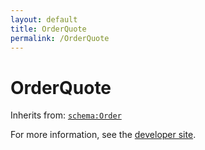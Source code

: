 ```yaml
---
layout: default
title: OrderQuote
permalink: /OrderQuote
---
```


# OrderQuote


Inherits from: [`schema:Order`](https://schema.org/Order)

For more information, see the [developer site](https://developer.openactive.io/data-model/types/).